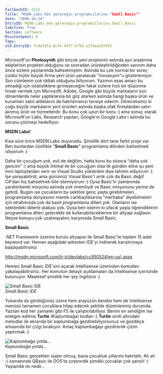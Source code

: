 ```yaml
---
FallbackID: 2225
Title: "MSDN Labs'dan geleceğin programcılarına "Small Basic""
date: "2008-10-24"
EntryID: MSDN_Labs_dan_gelecegin_programcilarina_Small_Basic
IsActive: True
Section: software
MinutesSpent: 0
Tags: 
old.EntryID: fc4efdfa-8cfe-49f7-b75d-a1f4aa197493
---
```

Microsoft'un **Photosynth** gibi birçok yeni projesinin aslında ayrı
araştırma ekiplerinin projeleri olduğunu ve sonradan
ürünleştirildiğinden sanırım daha önce sizlere yazılarımda bahsetmiştim.
Aslında bu çok normal bir süreç çünkü hiçbir büyük firma yeni ürün
yaratacak "inovasyon"u gösteremiyor. Son cümlemin çok iddialı olduğunu
biliyorum. Yazımın esas amacı bu olmadığı için istatistiklere
girmeyeceğim fakat sizlere hızlı bir düşünme fırsatı vermek için
Microsoft, Adobe, Google gibi büyük markaların son dönemlerde neler
yaptıklarına bir göz atarken aslında hangi başka ürün ve kurumları satın
aldıklarını da hatırlamanızı tavsiye ederim. Göreceksiniz ki çoğu büyük
markaların yeni ürünleri aslında başka ufak firmalardan satın alınmış
ürün ve hizmetlerdir. Bu konu çok uzun bir konu :) ama sonuç olarak
Microsoft'un Labs, Research yapıları, Google'ın Google Labs'ı aslında bu
sorunu çözmeyi hedefliyor.

**MSDN Labs!**

Kısa süre önce MSDN Labs duyuruldu. Şimdilik dört tane farklı proje var.
Ben bunlardan özellikle "**Small Basic**" programlama dilinden bahsetmek
istiyorum :)

Daha bir çocuğum yok, evli de değilim, hatta konu bu olunca "daha çok
gencim" :) ama büyük ihtimal ile bir çocuğum olsa ilk günden eline şu
yeni mini laptoplardan verir ve Visual Studio yüklerdim diye tahmin
ediyorum :) İşe yarayabilirdi, ama günümüz Visual Basic'i artık çok da
Basic değil! C\#'dan hiç bahsetmek bile istemiyorum :) Oysa Basic'in
zamanında yaratılırkenki misyonu aslında çok önemliydi ve Basic
misyonunu yerine de getirdi. Bugün ise çocukların bu sektöre genç yaşta
girebilmeleri, programlama dünyasının mantık cambazlıklarına "merhaba"
diyebilmeleri için etrafımızda çok da basit programlama dilleri yok.
Olanların ise sektördeki dillerle alakası yok. Oysa ben isterim ki
ufacık yaşta öğrendiklerin programlama dilleri gelecekte de
kullanabileceklerine bir altyapı sağlasın. Neyse konuyu çok uzatmayalım;
karşınızda Small Basic.

**Small Basic**

.NET Framework üzerine kurulu altyapısı ile Small Basic'te toplam 15
adet keyword var. Hemen aşağıdaki adresten IDE'yi indirerek karıştırmaya
başlayabilirsiniz

<http://msdn.microsoft.com/tr-tr/devlabs/cc950524(en-us).aspx>

Hemen Small Basic IDE'sini açarak Intellisense üzerinden komutları
yakalayabilirsiniz. Her komutun detaylı açıklamaları da Intellisense
içerisinde bulunuyor. Maalesef şimdilik her şey İngilizce :(

![Small Basic
IDE](media/MSDN_Labs_dan_gelecegin_programcilarina_Small_Basic/23102008_1.jpg)\
*Small Basic IDE*

Yukarıda da gördüğünüz üzere hem arayüzün kendisi hem de Intellisense
menüsü tamamen çocuklara hitap edecek şekilde düzenlenmiş durumda.
Yazılan kod her zamanki gibi F5 ile çalıştırılabiliyor. Benim en
sevdiğim ise entegre edilmiş **Turtle** (Kaplumbağa) kodları :)
**Turtle** sınıfı altındaki metodlar ile ekranda bir kaplumbağa
gezdirebiliyorsunuz ve gezdikçe arkasında bir çizgi bırakıyor. Amaç
kaplumbağayı gezdirerek çizim yaptırmak :)

![Kaplumbağa
yolda...](media/MSDN_Labs_dan_gelecegin_programcilarina_Small_Basic/23102008_2.jpg)\
*Kaplumbağa yolda...*

Small Basic gerçekten süper olmuş, bana çocukluk yıllarımı hatırlattı.
Ah ah :) zamanında QBasic ile DOS'ta çırpınırdık şimdiki çocuklar çok
şanslı! :) Yaşlandık mı nedir...


